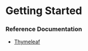 # Getting Started

### Reference Documentation

* [Thymeleaf](https://docs.spring.io/spring-boot/docs/2.6.6/reference/htmlsingle/#boot-features-spring-mvc-template-engines)
